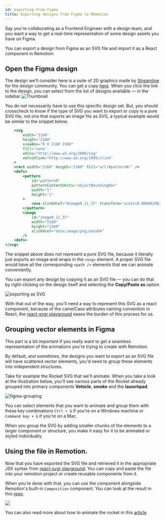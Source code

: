 ```yaml
---
id: exporting-from-figma
title: Exporting designs from Figma to Remotion
---
```


Say you're collaborating as a Frontend Engineer with a design team, and you want a way to get a real-time representation of some design assets you have on Figma.

You can export a design from Figma as an SVG file and import it as a React component in Remotion.

## Open the Figma design

The design we'll consider here is a suite of 2D graphics made by [Streamline](https://www.figma.com/@05466272_9382_4) for the design community. You can get a copy [here](https://www.figma.com/community/file/1118919399684035468). When you click the link to the design, you can select from the list of designs available &mdash; in the sidebar
![Thumbnail](/img/export-figma/banner.png)

You do not necessarily have to use this specific design set. But, you should crosscheck to know if the type of SVG you want to export or copy is a pure SVG file, not one that exports an image file as SVG, a typical example would be similar to the snippet below.

```jsx
    <svg
        width="2160"
        height="2160"
        viewBox="0 0 2160 2160"
        fill="none"
        xmlns="http://www.w3.org/2000/svg"
        xmlnsXlink="http://www.w3.org/1999/xlink"
    >
    <rect width="2160" height="2160" fill="url(#pattern0)" />
    <defs>
        <pattern
            id="pattern0"
            patternContentUnits="objectBoundingBox"
            width="1"
            height="1"
        >
            <use xlinkHref="#image0_11_37" transform="scale(0.000462963)" />
        </pattern>
        <image
            id="image0_11_37"
            width="2160"
            height="2160"
            xlinkHref="data:image/png;base64"
        />
    <defs>
</svg>
```

The snippet above does not represent a pure SVG file, because it literally just exports an image and wraps in the `<svg>` element. A proper SVG file would have all the corresponding `<path />` elements that we can animate conveniently.

You can export any design by copying it as an SVG file &mdash; you can do that by right-clicking on the design itself and selecting the **Copy/Paste as** option

![exporting as SVG](/static/img/export-figma/copy-as-svg.png)

With that out of the way, you'll need a way to represent this SVG as a react component, because of the camelCase attributes naming convention in React, the [react-svgr playground](https://react-svgr.com/playground/) eases the burden of this process for us.

## Grouping vector elements in Figma

This part is a bit important if you really want to get a seamless representation of the animations you're trying to create with Remotion.

By default, and sometimes, the designs you want to export as an SVG file will have scattered vector elements, you'd need to group these elements into independent structures.

Take for example the Rocket SVG that we'll animate. When you take a look at the illustration below, you'll see various parts of the Rocket already grouped into primary components **Vehicle**, **smoke** and the **launchpad**.

![figma-grouping](/static/img/export-figma/figma-grouping.gif)

You can select elements that you want to animate and group them with these key combinations `Ctrl + G` if you're on a Windows machine or `Command key + G` if you're on a Mac.

When you group the SVG by adding smaller chunks of the elements to a larger component or structure, you make it easy for it to be animated or styled individually.

## Using the file in Remotion.

Now that you have exported the SVG file and retrieved it in the appropriate JSX syntax from [react-svgr playground](https://react-svgr.com/playground/). You can copy and paste the file into your remotion project or create reusable components from it.

When you're done with that, you can use the component alongside Remotion's built-in `Composition` component. You can look at the result in this [repo](https://github.com/kaf-lamed-beyt/remo-sample).

![](/static/img/export-figma/rocket.gif)

You can also read more about how to animate the rocket in this [article](https://meje.dev/blog/svg-animtion-with-remotion)
